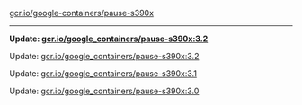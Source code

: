[gcr.io/google-containers/pause-s390x](https://hub.docker.com/r/cruse/pause-s390x/tags/) 

----
**Update: [gcr.io/google_containers/pause-s390x:3.2](https://hub.docker.com/r/cruse/pause-s390x/tags/)**

Update: [gcr.io/google_containers/pause-s390x:3.2](https://hub.docker.com/r/cruse/pause-s390x/tags/)

Update: [gcr.io/google_containers/pause-s390x:3.1](https://hub.docker.com/r/cruse/pause-s390x/tags/)

Update: [gcr.io/google_containers/pause-s390x:3.0](https://hub.docker.com/r/cruse/pause-s390x/tags/)

